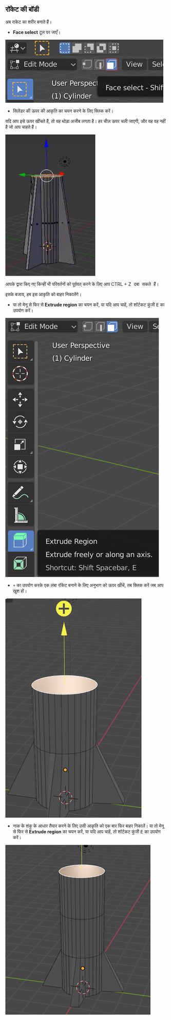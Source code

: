 ## रॉकेट की बॉडी

अब राकेट का शरीर बनाते हैं।

+ **Face select** टूल पर जाएँ।

![चेहरा चयन करने का टूल](images/blender-face-tool.png)

+ सिलेंडर की ऊपर की आकृति का चयन करने के लिए क्लिक करें।

यदि आप इसे ऊपर खींचते हैं, तो यह थोड़ा अजीब लगता है। हर चीज़ ऊपर चली जाएगी, और यह वह नहीं है जो आप चाहते हैं।

![रॉकेट को ऊपर खींचें](images/blender-rocket-pull.png)

आपके द्वारा किए गए किन्हीं भी परिवर्तनों को पूर्ववत् करने के लिए आप </kbd>CTRL + Z<kbd> दबा सकते हैं।</p> 

इसके बजाय, हम इस आकृति को बाहर निकालेंगे।

+ या तो मेनू से फिर से <strong>Extrude region</strong> का चयन करें, या यदि आप चाहें, तो शॉर्टकट कुंजी <kbd>E</kbd> का उपयोग करें।

![बाहर निकालने का क्षेत्र](images/extrude-region.png)

+ `+` का उपयोग करके एक लंबा रॉकेट बनाने के लिए अनुभाग को ऊपर खींचें, तब क्लिक करें जब आप खुश हों।

![बाहर निकालने का क्षेत्र](images/blender-rocket-body-extrude.png)

+ नाक के शंकु के आधार तैयार करने के लिए उसी आकृति को एक बार फिर बाहर निकालें। या तो मेनू से फिर से <strong>Extrude region</strong> का चयन करें, या यदि आप चाहें, तो शॉर्टकट कुंजी <kbd>E</kbd> का उपयोग करें।

![नाक शंकु](images/blender-rocket-nose-extrude.png)